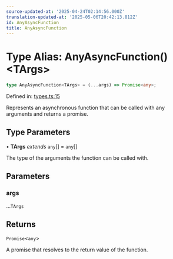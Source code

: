 ```yaml
---
source-updated-at: '2025-04-24T02:14:56.000Z'
translation-updated-at: '2025-05-06T20:42:13.812Z'
id: AnyAsyncFunction
title: AnyAsyncFunction
---
```


<!-- DO NOT EDIT: this page is autogenerated from the type comments -->

# Type Alias: AnyAsyncFunction()\<TArgs\>

```ts
type AnyAsyncFunction<TArgs> = (...args) => Promise<any>;
```

Defined in: [types.ts:15](https://github.com/TanStack/pacer/blob/main/packages/pacer/src/types.ts#L15)

Represents an asynchronous function that can be called with any arguments and returns a promise.

## Type Parameters

• **TArgs** *extends* `any`[] = `any`[]

The type of the arguments the function can be called with.

## Parameters

### args

...`TArgs`

## Returns

`Promise`\<`any`\>

A promise that resolves to the return value of the function.
